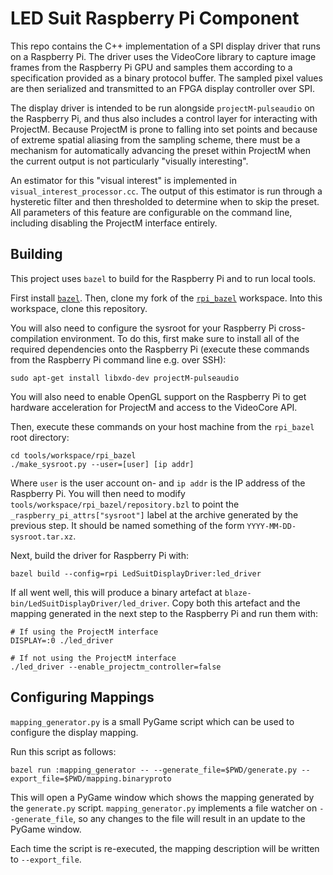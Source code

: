 # LED Suit Raspberry Pi Component

This repo contains the C++ implementation of a SPI display driver that runs on
a Raspberry Pi. The driver uses the VideoCore library to capture image frames
from the Raspberry Pi GPU and samples them according to a specification provided
as a binary protocol buffer. The sampled pixel values are then serialized and
transmitted to an FPGA display controller over SPI.

The display driver is intended to be run alongside `projectM-pulseaudio` on the
Raspberry Pi, and thus also includes a control layer for interacting with
ProjectM. Because ProjectM is prone to falling into set points and because of
extreme spatial aliasing from the sampling scheme, there must be a mechanism for
automatically advancing the preset within ProjectM when the current output is
not particularly "visually interesting".

An estimator for this "visual interest" is implemented in
`visual_interest_processor.cc`. The output of this estimator is run through a
hysteretic filter and then thresholded to determine when to skip the preset.
All parameters of this feature are configurable on the command line, including
disabling the ProjectM interface entirely.

## Building

This project uses `bazel` to build for the Raspberry Pi and to run local tools.

First install [`bazel`](https://github.com/bazelbuild/bazel/releases). Then,
clone my fork of the [`rpi_bazel`](https://github.com/fughilli/rpi_bazel)
workspace. Into this workspace, clone this repository.

You will also need to configure the sysroot for your Raspberry Pi
cross-compilation environment. To do this, first make sure to install all of the
required dependencies onto the Raspberry Pi (execute these commands from the
Raspberry Pi command line e.g. over SSH):

```
sudo apt-get install libxdo-dev projectM-pulseaudio

```

You will also need to enable OpenGL support on the Raspberry Pi to get hardware
acceleration for ProjectM and access to the VideoCore API.


Then, execute these commands on your host machine from the `rpi_bazel` root
directory:

```
cd tools/workspace/rpi_bazel
./make_sysroot.py --user=[user] [ip addr]
```

Where `user` is the user account on- and `ip addr` is the IP
address of the Raspberry Pi. You will then need to modify
`tools/workspace/rpi_bazel/repository.bzl` to point the
`_raspberry_pi_attrs["sysroot"]` label at the archive generated by the previous
step. It should be named something of the form `YYYY-MM-DD-sysroot.tar.xz`.

Next, build the driver for Raspberry Pi with:

```
bazel build --config=rpi LedSuitDisplayDriver:led_driver
```

If all went well, this will produce a binary artefact at
`blaze-bin/LedSuitDisplayDriver/led_driver`. Copy both this artefact and the
mapping generated in the next step to the Raspberry Pi and run them with:

```
# If using the ProjectM interface
DISPLAY=:0 ./led_driver

# If not using the ProjectM interface
./led_driver --enable_projectm_controller=false
```

## Configuring Mappings

`mapping_generator.py` is a small PyGame script which can be used to configure
the display mapping.

Run this script as follows:

```
bazel run :mapping_generator -- --generate_file=$PWD/generate.py --export_file=$PWD/mapping.binaryproto
```

This will open a PyGame window which shows the mapping generated by the
`generate.py` script. `mapping_generator.py` implements a file watcher on
`--generate_file`, so any changes to the file will result in an update to the
PyGame window.

Each time the script is re-executed, the mapping description will be written to
`--export_file`.

